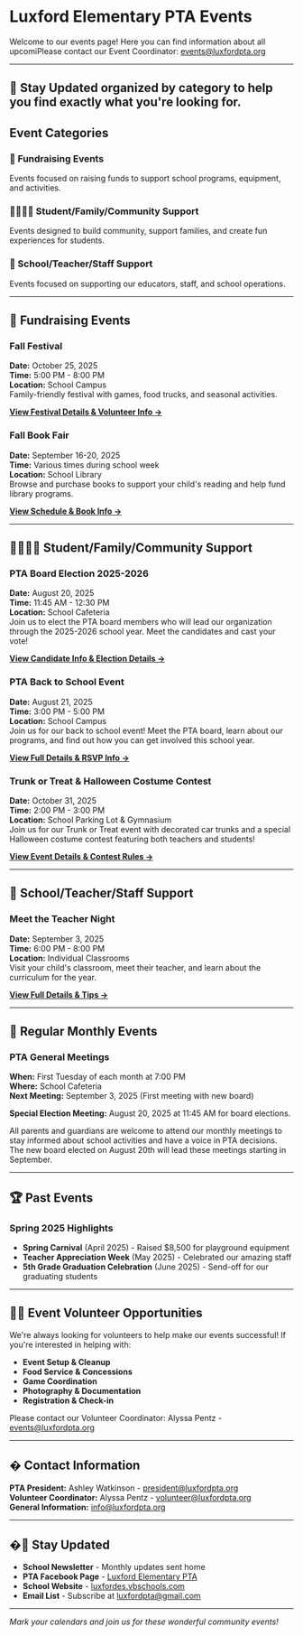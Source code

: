 # Luxford Elementary PTA Events

Welcome to our events page! Here you can find information about all upcomiPlease contact our Event Coordinator: [events@luxfordpta.org](mailto:events@luxfordpta.org)

---

## 📢 Stay Updated organized by category to help you find exactly what you're looking for.

## Event Categories

### 🎯 Fundraising Events
Events focused on raising funds to support school programs, equipment, and activities.

### 👨‍👩‍👧‍👦 Student/Family/Community Support
Events designed to build community, support families, and create fun experiences for students.

### 🏫 School/Teacher/Staff Support  
Events focused on supporting our educators, staff, and school operations.

---

## 🎯 Fundraising Events

### Fall Festival
**Date:** October 25, 2025  
**Time:** 5:00 PM - 8:00 PM  
**Location:** School Campus  
Family-friendly festival with games, food trucks, and seasonal activities.

**[View Festival Details & Volunteer Info →](fall-festival.md)**

### Fall Book Fair
**Date:** September 16-20, 2025  
**Time:** Various times during school week  
**Location:** School Library  
Browse and purchase books to support your child's reading and help fund library programs.

**[View Schedule & Book Info →](fall-book-fair.md)**

---

## 👨‍👩‍👧‍👦 Student/Family/Community Support

### PTA Board Election 2025-2026
**Date:** August 20, 2025  
**Time:** 11:45 AM - 12:30 PM  
**Location:** School Cafeteria  
Join us to elect the PTA board members who will lead our organization through the 2025-2026 school year. Meet the candidates and cast your vote!

**[View Candidate Info & Election Details →](pta-board-election.md)**

### PTA Back to School Event
**Date:** August 21, 2025  
**Time:** 3:00 PM - 5:00 PM  
**Location:** School Campus  
Join us for our back to school event! Meet the PTA board, learn about our programs, and find out how you can get involved this school year.

**[View Full Details & RSVP Info →](back-to-school-night.md)**

### Trunk or Treat & Halloween Costume Contest
**Date:** October 31, 2025  
**Time:** 2:00 PM - 3:00 PM  
**Location:** School Parking Lot & Gymnasium  
Join us for our Trunk or Treat event with decorated car trunks and a special Halloween costume contest featuring both teachers and students!

**[View Event Details & Contest Rules →](trunk-or-treat.md)**

---

## 🏫 School/Teacher/Staff Support

### Meet the Teacher Night
**Date:** September 3, 2025  
**Time:** 6:00 PM - 8:00 PM  
**Location:** Individual Classrooms  
Visit your child's classroom, meet their teacher, and learn about the curriculum for the year.

**[View Full Details & Tips →](meet-the-teacher.md)**

---

## 📅 Regular Monthly Events

### PTA General Meetings
**When:** First Tuesday of each month at 7:00 PM  
**Where:** School Cafeteria  
**Next Meeting:** September 3, 2025 (First meeting with new board)

**Special Election Meeting:** August 20, 2025 at 11:45 AM for board elections.

All parents and guardians are welcome to attend our monthly meetings to stay informed about school activities and have a voice in PTA decisions. The new board elected on August 20th will lead these meetings starting in September.

---

## 🏆 Past Events

### Spring 2025 Highlights
- **Spring Carnival** (April 2025) - Raised $8,500 for playground equipment
- **Teacher Appreciation Week** (May 2025) - Celebrated our amazing staff
- **5th Grade Graduation Celebration** (June 2025) - Send-off for our graduating students

---

## 🙋‍♀️ Event Volunteer Opportunities

We're always looking for volunteers to help make our events successful! If you're interested in helping with:

- **Event Setup & Cleanup**
- **Food Service & Concessions**
- **Game Coordination**
- **Photography & Documentation**
- **Registration & Check-in**

Please contact our Volunteer Coordinator: Alyssa Pentz - [events@luxfordpta.org](mailto:events@luxfordpta.org)

---

## � Contact Information

**PTA President:** Ashley Watkinson - [president@luxfordpta.org](mailto:president@luxfordpta.org)  
**Volunteer Coordinator:** Alyssa Pentz - [volunteer@luxfordpta.org](mailto:volunteer@luxfordpta.org)  
**General Information:** [info@luxfordpta.org](mailto:info@luxfordpta.org)

---

## �📢 Stay Updated

- **School Newsletter** - Monthly updates sent home
- **PTA Facebook Page** - [Luxford Elementary PTA](http://facebook.com/luxfordpta)
- **School Website** - [luxfordes.vbschools.com](https://luxfordes.vbschools.com/)
- **Email List** - Subscribe at [luxfordpta@gmail.com](mailto:luxfordpta@gmail.com)

---

*Mark your calendars and join us for these wonderful community events!*